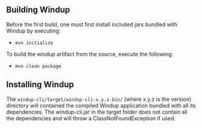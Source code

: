 ## Building Windup

Before the first build, one must first install included jars bundled with Windup by executing:
* `mvn initialize`

To build the windup artifact from the source, execute the following:
* `mvn clean package`

## Installing Windup
The `windup-cli/target/windup-cli-x.y.z-bin/` (where x.y.z is the version) directory will contained the compiled Windup application bundled with all its dependencies.  The windup-cli.jar in the target folder does not contain all the dependencies and will throw a ClassNotFoundException if used.
